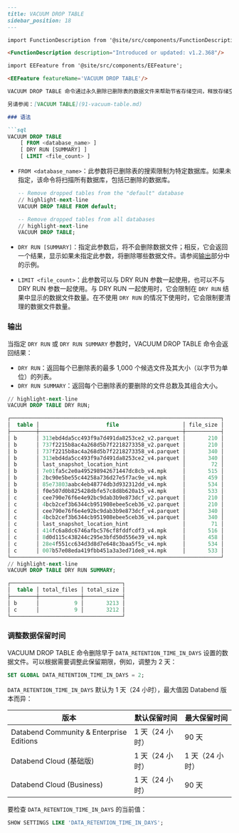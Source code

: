 ```md
---
title: VACUUM DROP TABLE
sidebar_position: 18
---

import FunctionDescription from '@site/src/components/FunctionDescription';

<FunctionDescription description="Introduced or updated: v1.2.368"/>

import EEFeature from '@site/src/components/EEFeature';

<EEFeature featureName='VACUUM DROP TABLE'/>

VACUUM DROP TABLE 命令通过永久删除已删除表的数据文件来帮助节省存储空间，释放存储空间，并使您能够有效地管理该过程。它提供了可选参数来定位特定数据库、预览和限制要清理的数据文件数量。要列出数据库的已删除表，请使用 [SHOW DROP TABLES](show-drop-tables.md)。

另请参阅：[VACUUM TABLE](91-vacuum-table.md)

### 语法

```sql
VACUUM DROP TABLE
    [ FROM <database_name> ]
    [ DRY RUN [SUMMARY] ]
    [ LIMIT <file_count> ]
```

- `FROM <database_name>`：此参数将已删除表的搜索限制为特定数据库。如果未指定，该命令将扫描所有数据库，包括已删除的数据库。

  ```sql title="Example:"
  -- Remove dropped tables from the "default" database
  // highlight-next-line
  VACUUM DROP TABLE FROM default;

  -- Remove dropped tables from all databases
  // highlight-next-line
  VACUUM DROP TABLE;
  ```

- `DRY RUN [SUMMARY]`：指定此参数后，将不会删除数据文件；相反，它会返回一个结果，显示如果未指定此参数，将删除哪些数据文件。请参阅[输出](#output)部分中的示例。

- `LIMIT <file_count>`：此参数可以与 DRY RUN 参数一起使用，也可以不与 DRY RUN 参数一起使用。与 DRY RUN 一起使用时，它会限制在 `DRY RUN` 结果中显示的数据文件数量。在不使用 `DRY RUN` 的情况下使用时，它会限制要清理的数据文件数量。

### 输出

当指定 `DRY RUN` 或 `DRY RUN SUMMARY` 参数时，VACUUM DROP TABLE 命令会返回结果：

- `DRY RUN`：返回每个已删除表的最多 1,000 个候选文件及其大小（以字节为单位）的列表。
- `DRY RUN SUMMARY`：返回每个已删除表的要删除的文件总数及其组合大小。

```sql title='Example:'
// highlight-next-line
VACUUM DROP TABLE DRY RUN;

┌──────────────────────────────────────────────────────────────────┐
│  table │                     file                    │ file_size │
├────────┼─────────────────────────────────────────────┼───────────┤
│ b      │ 313ebd4da5cc493f9a7d491da8253ce2_v2.parquet │       210 │
│ b      │ 737f2215b8ac4a268d5b7f2218273358_v2.parquet │       210 │
│ b      │ 737f2215b8ac4a268d5b7f2218273358_v4.parquet │       340 │
│ b      │ 313ebd4da5cc493f9a7d491da8253ce2_v4.parquet │       340 │
│ b      │ last_snapshot_location_hint                 │        72 │
│ b      │ 7e01fa5c2e0a495298942671447dc8cb_v4.mpk     │       515 │
│ b      │ 2bc90e5be55c44258a736d27e5f7ac9e_v4.mpk     │       459 │
│ b      │ 85e73803aabc4eb48774db3d932312dd_v4.mpk     │       534 │
│ b      │ f0e507d0b825428dbfe57c8d8b620a15_v4.mpk     │       533 │
│ c      │ cee790e76f6e4e92bc9dab3b9e873dcf_v2.parquet │       210 │
│ c      │ 4bcb2cef3b6344cb951908ebee5ceb36_v2.parquet │       210 │
│ c      │ cee790e76f6e4e92bc9dab3b9e873dcf_v4.parquet │       340 │
│ c      │ 4bcb2cef3b6344cb951908ebee5ceb36_v4.parquet │       340 │
│ c      │ last_snapshot_location_hint                 │        71 │
│ c      │ 414fc6a8dc6746afbc576cf8fddfcdf3_v4.mpk     │       516 │
│ c      │ 8d0d115c438244c295e3bfd50d556e39_v4.mpk     │       458 │
│ c      │ 28e4f551cc634d3d8d7e648c3baa5f5c_v4.mpk     │       534 │
│ c      │ 007b57e08eda419fbb451a3a3ed71de8_v4.mpk     │       533 │
└──────────────────────────────────────────────────────────────────┘
// highlight-next-line
VACUUM DROP TABLE DRY RUN SUMMARY;

┌───────────────────────────────────┐
│  table │ total_files │ total_size │
├────────┼─────────────┼────────────┤
│ b      │           9 │       3213 │
│ c      │           9 │       3212 │
└───────────────────────────────────┘
```

### 调整数据保留时间

VACUUM DROP TABLE 命令删除早于 `DATA_RETENTION_TIME_IN_DAYS` 设置的数据文件。可以根据需要调整此保留期限，例如，调整为 2 天：

```sql
SET GLOBAL DATA_RETENTION_TIME_IN_DAYS = 2;
```

`DATA_RETENTION_TIME_IN_DAYS` 默认为 1 天（24 小时），最大值因 Databend 版本而异：

| 版本                                   | 默认保留时间 | 最大保留时间 |
| ---------------------------------------- | -------- | -------- |
| Databend Community & Enterprise Editions | 1 天（24 小时） | 90 天     |
| Databend Cloud (基础版)                 | 1 天（24 小时） | 1 天（24 小时） |
| Databend Cloud (Business)                | 1 天（24 小时） | 90 天     |

要检查 `DATA_RETENTION_TIME_IN_DAYS` 的当前值：

```sql
SHOW SETTINGS LIKE 'DATA_RETENTION_TIME_IN_DAYS';
```